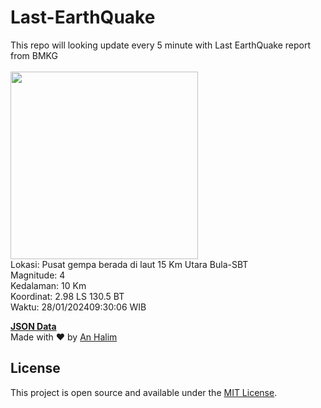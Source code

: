 # Last-EarthQuake
This repo will looking update every 5 minute with Last EarthQuake report from BMKG
<br>
<br>
<img src="https://static.bmkg.go.id/20240128093006.mmi.jpg" width="300"/>
<br>
Lokasi: Pusat gempa berada di laut 15 Km Utara Bula-SBT <br>
Magnitude: 4 <br>
Kedalaman: 10 Km <br>
Koordinat: 2.98 LS 130.5 BT <br>
Waktu: 28/01/202409:30:06 WIB <br>

<a href="./data/data.json">**JSON Data**</a>
<br>
Made with ❤️ by <a href="https://github.com/an-halim">An Halim</a>
## License

This project is open source and available under the [MIT License](LICENSE).
